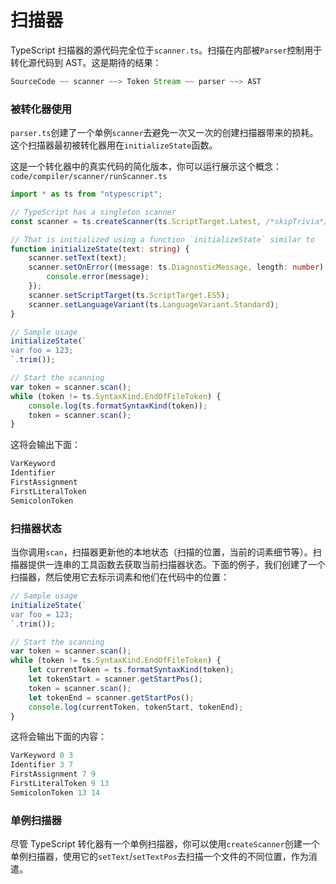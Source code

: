 # 扫描器

TypeScript 扫描器的源代码完全位于`scanner.ts`。扫描在内部被`Parser`控制用于转化源代码到 AST。这是期待的结果：
```ts
SourceCode ~~ scanner ~~> Token Stream ~~ parser ~~> AST
```
### 被转化器使用

`parser.ts`创建了一个单例`scanner`去避免一次又一次的创建扫描器带来的损耗。这个扫描器最初被转化器用在`initializeState`函数。

这是一个转化器中的真实代码的简化版本，你可以运行展示这个概念：
`code/compiler/scanner/runScanner.ts`
```ts
import * as ts from "ntypescript";

// TypeScript has a singleton scanner
const scanner = ts.createScanner(ts.ScriptTarget.Latest, /*skipTrivia*/ true);

// That is initialized using a function `initializeState` similar to
function initializeState(text: string) {
    scanner.setText(text);
    scanner.setOnError((message: ts.DiagnosticMessage, length: number) => {
        console.error(message);
    });
    scanner.setScriptTarget(ts.ScriptTarget.ES5);
    scanner.setLanguageVariant(ts.LanguageVariant.Standard);
}

// Sample usage
initializeState(`
var foo = 123;
`.trim());

// Start the scanning
var token = scanner.scan();
while (token != ts.SyntaxKind.EndOfFileToken) {
    console.log(ts.formatSyntaxKind(token));
    token = scanner.scan();
}
```

这将会输出下面：
```ts
VarKeyword
Identifier
FirstAssignment
FirstLiteralToken
SemicolonToken
```

### 扫描器状态

当你调用`scan`，扫描器更新他的本地状态（扫描的位置，当前的词素细节等）。扫描器提供一连串的工具函数去获取当前扫描器状态。下面的例子，我们创建了一个扫描器，然后使用它去标示词素和他们在代码中的位置：
```ts
// Sample usage
initializeState(`
var foo = 123;
`.trim());

// Start the scanning
var token = scanner.scan();
while (token != ts.SyntaxKind.EndOfFileToken) {
    let currentToken = ts.formatSyntaxKind(token);
    let tokenStart = scanner.getStartPos();
    token = scanner.scan();
    let tokenEnd = scanner.getStartPos();
    console.log(currentToken, tokenStart, tokenEnd);
}
```
这将会输出下面的内容：
```ts
VarKeyword 0 3
Identifier 3 7
FirstAssignment 7 9
FirstLiteralToken 9 13
SemicolonToken 13 14
```

### 单例扫描器

尽管 TypeScript 转化器有一个单例扫描器，你可以使用`createScanner`创建一个单例扫描器，使用它的`setText`/`setTextPos`去扫描一个文件的不同位置，作为消遣。